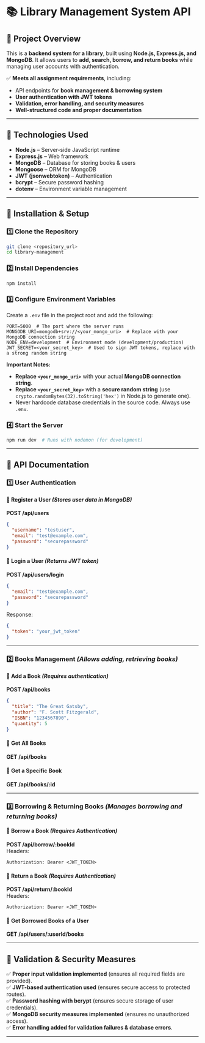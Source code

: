 # 📚 Library Management System API

## 📌 Project Overview
This is a **backend system for a library**, built using **Node.js, Express.js, and MongoDB**. It allows users to **add, search, borrow, and return books** while managing user accounts with authentication.

✅ **Meets all assignment requirements**, including:  
- API endpoints for **book management & borrowing system**  
- **User authentication with JWT tokens**  
- **Validation, error handling, and security measures**  
- **Well-structured code and proper documentation**  

---

## 🚀 Technologies Used
- **Node.js** – Server-side JavaScript runtime  
- **Express.js** – Web framework  
- **MongoDB** – Database for storing books & users  
- **Mongoose** – ORM for MongoDB  
- **JWT (jsonwebtoken)** – Authentication  
- **bcrypt** – Secure password hashing  
- **dotenv** – Environment variable management  

---

## 📌 Installation & Setup

### 1️⃣ Clone the Repository  
```sh
git clone <repository_url>
cd library-management
```

### 2️⃣ Install Dependencies  
```sh
npm install
```

### 3️⃣ Configure Environment Variables  
Create a `.env` file in the project root and add the following:  
```env
PORT=5000  # The port where the server runs
MONGODB_URI=mongodb+srv://<your_mongo_uri>  # Replace with your MongoDB connection string
NODE_ENV=development  # Environment mode (development/production)
JWT_SECRET=<your_secret_key>  # Used to sign JWT tokens, replace with a strong random string
```
**Important Notes:**  
- **Replace `<your_mongo_uri>`** with your actual **MongoDB connection string**.  
- **Replace `<your_secret_key>`** with a **secure random string** (use `crypto.randomBytes(32).toString('hex')` in Node.js to generate one).  
- Never hardcode database credentials in the source code. Always use `.env`.  

### 4️⃣ Start the Server  
```sh
npm run dev  # Runs with nodemon (for development)
```

---

## 📌 API Documentation

### **1️⃣ User Authentication**
#### 🔹 **Register a User** _(Stores user data in MongoDB)_  
**POST /api/users**  
```json
{
  "username": "testuser",
  "email": "test@example.com",
  "password": "securepassword"
}
```

#### 🔹 **Login a User** _(Returns JWT token)_  
**POST /api/users/login**  
```json
{
  "email": "test@example.com",
  "password": "securepassword"
}
```
Response:  
```json
{
  "token": "your_jwt_token"
}
```

---

### **2️⃣ Books Management** _(Allows adding, retrieving books)_  
#### 🔹 **Add a Book** _(Requires authentication)_  
**POST /api/books**  
```json
{
  "title": "The Great Gatsby",
  "author": "F. Scott Fitzgerald",
  "ISBN": "1234567890",
  "quantity": 5
}
```

#### 🔹 **Get All Books**  
**GET /api/books**  

#### 🔹 **Get a Specific Book**  
**GET /api/books/:id**  

---

### **3️⃣ Borrowing & Returning Books** _(Manages borrowing and returning books)_  
#### 🔹 **Borrow a Book** _(Requires Authentication)_  
**POST /api/borrow/:bookId**  
Headers:  
```
Authorization: Bearer <JWT_TOKEN>
```

#### 🔹 **Return a Book** _(Requires Authentication)_  
**POST /api/return/:bookId**  
Headers:  
```
Authorization: Bearer <JWT_TOKEN>
```

#### 🔹 **Get Borrowed Books of a User**  
**GET /api/users/:userId/books**  

---

## 📌 Validation & Security Measures
✅ **Proper input validation implemented** (ensures all required fields are provided).  
✅ **JWT-based authentication used** (ensures secure access to protected routes).  
✅ **Password hashing with bcrypt** (ensures secure storage of user credentials).  
✅ **MongoDB security measures implemented** (ensures no unauthorized access).  
✅ **Error handling added for validation failures & database errors**.  

---
